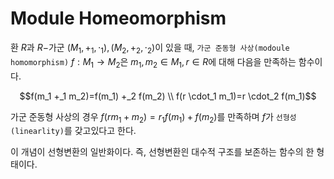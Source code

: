 # Module Homeomorphism
환 $R$과 $R-$가군 $(M_1,+_1,\cdot_1),(M_2,+_2,\cdot_2)$이 있을 때, `가군 준동형 사상(modoule homomorphism)`
$f:M_1 \rightarrow M_2$은 $m_1,m_2 \in M_1, r \in R$에 대해 다음을 만족하는 함수이다.

$$f(m_1 +_1 m_2)=f(m_1) +_2 f(m_2) \\ f(r \cdot_1 m_1)=r \cdot_2 f(m_1)$$

가군 준동형 사상의 경우 $f(rm_1+m_2) = r_1f(m_1)+f(m_2)$를 만족하며 $f$가 `선형성(linearlity)`를 갖고있다고 한다.

이 개념이 선형변환의 일반화이다. 즉, 선형변환읜 대수적 구조를 보존하는 함수의 한 형태이다.